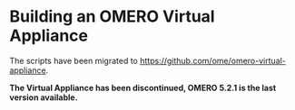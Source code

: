 Building an OMERO Virtual Appliance
===================================

The scripts have been migrated to https://github.com/ome/omero-virtual-appliance.

**The Virtual Appliance has been discontinued, OMERO 5.2.1 is the last version
available.**